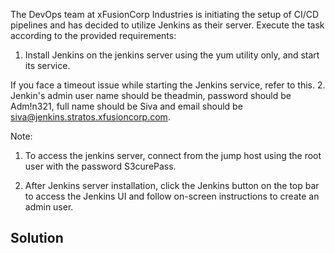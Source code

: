 The DevOps team at xFusionCorp Industries is initiating the setup of CI/CD pipelines and has decided to utilize Jenkins as their server. Execute the task according to the provided requirements:



1. Install Jenkins on the jenkins server using the yum utility only, and start its service.

If you face a timeout issue while starting the Jenkins service, refer to this.
2. Jenkin's admin user name should be theadmin, password should be Adm!n321, full name should be Siva and email should be siva@jenkins.stratos.xfusioncorp.com.


Note:

1. To access the jenkins server, connect from the jump host using the root user with the password S3curePass.

2. After Jenkins server installation, click the Jenkins button on the top bar to access the Jenkins UI and follow on-screen instructions to create an admin user.

## Solution

```
```
